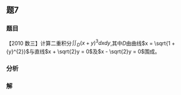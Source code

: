 ## 题7
### 题目
【2010 数三】计算二重积分${\iint }_{D}{( x + y) }^{3}{dxdy}$,其中$D$由曲线$x = \sqrt{1 + {y}^{2}}$与直线$x + \sqrt{2}y = 0$及$x - \sqrt{2}y = 0$围成。
### 分析

### 解